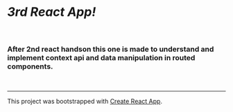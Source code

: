 # *3rd React App!*

</br>

### After 2nd react handson this one is made to understand and implement context api and data manipulation in routed components.

</br>

---

This project was bootstrapped with [Create React App](https://github.com/facebook/create-react-app).
